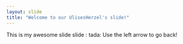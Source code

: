 ```yaml
---
layout: slide
title: "Welcome to our UlisesHerzel's slide!"
---
```

This is my awesome slide slide : tada:
Use the left arrow to go back!
